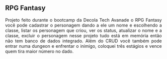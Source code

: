 ## RPG Fantasy

<p style="text-align: justify; text-justify: inter-word;">Projeto feito durante o bootcamp da Decola Tech Avanade o RPG Fantasy você pode cadastrar o personagem dando a ele um nome e escolhendo a classe, listar os personagem que criou, ver os status, atualizar o nome e a classe, excluir o personagem nesse projeto tudo está em memória então não tem banco de dados integrado. Além do CRUD você também pode entrar numa dungeon e enfrentar o inimigo, coloquei três estágios e vence quem tira maior número no dado.</p>
